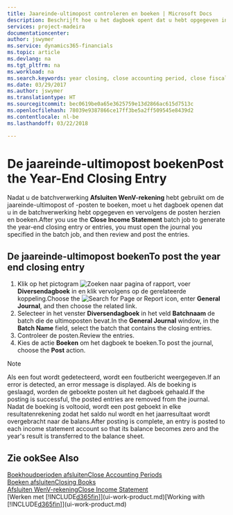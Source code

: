 ```yaml
---
title: Jaareinde-ultimopost controleren en boeken | Microsoft Docs
description: Beschrijft hoe u het dagboek opent dat u hebt opgegeven in de batchverwerking Afsluiten WenV-rekening en vervolgens de jaareinde-ultimopost controleert en boekt.
services: project-madeira
documentationcenter: 
author: jswymer
ms.service: dynamics365-financials
ms.topic: article
ms.devlang: na
ms.tgt_pltfrm: na
ms.workload: na
ms.search.keywords: year closing, close accounting period, close fiscal year, bank account detailed trial balance
ms.date: 03/29/2017
ms.author: jswymer
ms.translationtype: HT
ms.sourcegitcommit: bec0619be0a65e3625759e13d2866ac615d7513c
ms.openlocfilehash: 78039e9387866ce17ff3be5a2ff509545e8439d2
ms.contentlocale: nl-be
ms.lasthandoff: 03/22/2018

---
```

# <a name="post-the-year-end-closing-entry"></a><span data-ttu-id="e7aa7-103">De jaareinde-ultimopost boeken</span><span class="sxs-lookup"><span data-stu-id="e7aa7-103">Post the Year-End Closing Entry</span></span>
<span data-ttu-id="e7aa7-104">Nadat u de batchverwerking **Afsluiten WenV-rekening** hebt gebruikt om de jaareinde-ultimopost of -posten te boeken, moet u het dagboek openen dat u in de batchverwerking hebt opgegeven en vervolgens de posten herzien en boeken.</span><span class="sxs-lookup"><span data-stu-id="e7aa7-104">After you use the **Close Income Statement** batch job to generate the year-end closing entry or entries, you must open the journal you specified in the batch job, and then review and post the entries.</span></span>

## <a name="to-post-the-year-end-closing-entry"></a><span data-ttu-id="e7aa7-105">De jaareinde-ultimopost boeken</span><span class="sxs-lookup"><span data-stu-id="e7aa7-105">To post the year end closing entry</span></span>
1. <span data-ttu-id="e7aa7-106">Klik op het pictogram ![Zoeken naar pagina of rapport](media/ui-search/search_small.png "pictogram Zoeken naar pagina of rapport"), voer **Diversendagboek** in en klik vervolgens op de gerelateerde koppeling.</span><span class="sxs-lookup"><span data-stu-id="e7aa7-106">Choose the ![Search for Page or Report](media/ui-search/search_small.png "Search for Page or Report icon") icon, enter **General Journal**, and then choose the related link.</span></span>
2. <span data-ttu-id="e7aa7-107">Selecteer in het venster **Diversendagboek** in het veld **Batchnaam** de batch die de ultimoposten bevat.</span><span class="sxs-lookup"><span data-stu-id="e7aa7-107">In the **General Journal** window, in the **Batch Name** field, select the batch that contains the closing entries.</span></span>
3. <span data-ttu-id="e7aa7-108">Controleer de posten.</span><span class="sxs-lookup"><span data-stu-id="e7aa7-108">Review the entries.</span></span>
4. <span data-ttu-id="e7aa7-109">Kies de actie **Boeken** om het dagboek te boeken.</span><span class="sxs-lookup"><span data-stu-id="e7aa7-109">To post the journal, choose the **Post** action.</span></span>

> [!NOTE]  
>   <span data-ttu-id="e7aa7-110">Als een fout wordt gedetecteerd, wordt een foutbericht weergegeven.</span><span class="sxs-lookup"><span data-stu-id="e7aa7-110">If an error is detected, an error message is displayed.</span></span> <span data-ttu-id="e7aa7-111">Als de boeking is geslaagd, worden de geboekte posten uit het dagboek gehaald.</span><span class="sxs-lookup"><span data-stu-id="e7aa7-111">If the posting is successful, the posted entries are removed from the journal.</span></span> <span data-ttu-id="e7aa7-112">Nadat de boeking is voltooid, wordt een post geboekt in elke resultatenrekening zodat het saldo nul wordt en het jaarresultaat wordt overgebracht naar de balans.</span><span class="sxs-lookup"><span data-stu-id="e7aa7-112">After posting is complete, an entry is posted to each income statement account so that its balance becomes zero and the year's result is transferred to the balance sheet.</span></span>

## <a name="see-also"></a><span data-ttu-id="e7aa7-113">Zie ook</span><span class="sxs-lookup"><span data-stu-id="e7aa7-113">See Also</span></span>
[<span data-ttu-id="e7aa7-114">Boekhoudperioden afsluiten</span><span class="sxs-lookup"><span data-stu-id="e7aa7-114">Close Accounting Periods</span></span>](year-close-account-periods.md)  
[<span data-ttu-id="e7aa7-115">Boeken afsluiten</span><span class="sxs-lookup"><span data-stu-id="e7aa7-115">Closing Books</span></span>](year-close-books.md)  
[<span data-ttu-id="e7aa7-116">Afsluiten WenV-rekening</span><span class="sxs-lookup"><span data-stu-id="e7aa7-116">Close Income Statement</span></span>](year-close-income-statement.md)  
<span data-ttu-id="e7aa7-117">[Werken met [!INCLUDE[d365fin](includes/d365fin_md.md)]](ui-work-product.md)</span><span class="sxs-lookup"><span data-stu-id="e7aa7-117">[Working with [!INCLUDE[d365fin](includes/d365fin_md.md)]](ui-work-product.md)</span></span>

